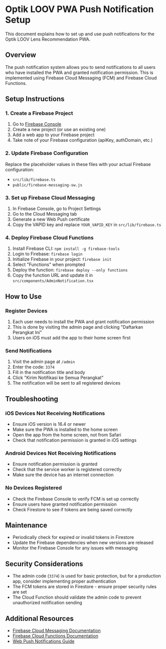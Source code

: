 # Optik LOOV PWA Push Notification Setup

This document explains how to set up and use push notifications for the Optik LOOV Lens Recommendation PWA.

## Overview

The push notification system allows you to send notifications to all users who have installed the PWA and granted notification permission. This is implemented using Firebase Cloud Messaging (FCM) and Firebase Cloud Functions.

## Setup Instructions

### 1. Create a Firebase Project

1. Go to [Firebase Console](https://console.firebase.google.com/)
2. Create a new project (or use an existing one)
3. Add a web app to your Firebase project
4. Take note of your Firebase configuration (apiKey, authDomain, etc.)

### 2. Update Firebase Configuration

Replace the placeholder values in these files with your actual Firebase configuration:

- `src/lib/firebase.ts`
- `public/firebase-messaging-sw.js`

### 3. Set up Firebase Cloud Messaging

1. In Firebase Console, go to Project Settings
2. Go to the Cloud Messaging tab
3. Generate a new Web Push certificate
4. Copy the VAPID key and replace `YOUR_VAPID_KEY` in `src/lib/firebase.ts`

### 4. Deploy Firebase Cloud Functions

1. Install Firebase CLI: `npm install -g firebase-tools`
2. Login to Firebase: `firebase login`
3. Initialize Firebase in your project: `firebase init`
4. Select "Functions" when prompted
5. Deploy the function: `firebase deploy --only functions`
6. Copy the function URL and update it in `src/components/AdminNotification.tsx`

## How to Use

### Register Devices

1. Each user needs to install the PWA and grant notification permission
2. This is done by visiting the admin page and clicking "Daftarkan Perangkat Ini"
3. Users on iOS must add the app to their home screen first

### Send Notifications

1. Visit the admin page at `/admin`
2. Enter the code: `3374`
3. Fill in the notification title and body
4. Click "Kirim Notifikasi ke Semua Perangkat"
5. The notification will be sent to all registered devices

## Troubleshooting

### iOS Devices Not Receiving Notifications

- Ensure iOS version is 16.4 or newer
- Make sure the PWA is installed to the home screen
- Open the app from the home screen, not from Safari
- Check that notification permission is granted in iOS settings

### Android Devices Not Receiving Notifications

- Ensure notification permission is granted
- Check that the service worker is registered correctly
- Make sure the device has an internet connection

### No Devices Registered

- Check the Firebase Console to verify FCM is set up correctly
- Ensure users have granted notification permission
- Check Firestore to see if tokens are being saved correctly

## Maintenance

- Periodically check for expired or invalid tokens in Firestore
- Update the Firebase dependencies when new versions are released
- Monitor the Firebase Console for any issues with messaging

## Security Considerations

- The admin code (`3374`) is used for basic protection, but for a production app, consider implementing proper authentication
- The FCM tokens are stored in Firestore - ensure proper security rules are set
- The Cloud Function should validate the admin code to prevent unauthorized notification sending

## Additional Resources

- [Firebase Cloud Messaging Documentation](https://firebase.google.com/docs/cloud-messaging)
- [Firebase Cloud Functions Documentation](https://firebase.google.com/docs/functions)
- [Web Push Notifications Guide](https://web.dev/articles/push-notifications-overview)
